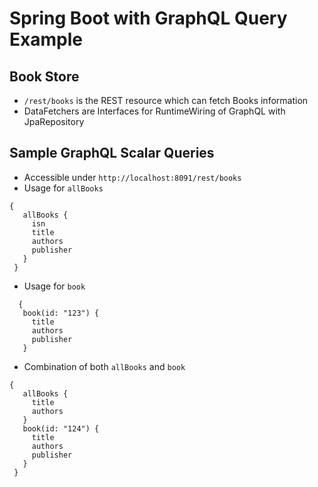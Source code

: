 # Spring Boot with GraphQL Query Example

## Book Store
- `/rest/books` is the REST resource which can fetch Books information
- DataFetchers are Interfaces for RuntimeWiring of GraphQL with JpaRepository

## Sample GraphQL Scalar Queries
- Accessible under `http://localhost:8091/rest/books`
- Usage for `allBooks`
```
{
   allBooks {
     isn
     title
     authors
     publisher
   }
 }
```
- Usage for `book`
```
  {
   book(id: "123") {
     title
     authors
     publisher
   }
```
- Combination of both `allBooks` and `book`
```
{
   allBooks {
     title
     authors
   }
   book(id: "124") {
     title
     authors
     publisher
   }
 }
```
